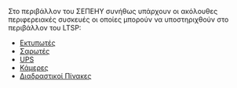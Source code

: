 Στο περιβάλλον του ΣΕΠΕΗΥ συνήθως υπάρχουν οι ακόλουθες περιφερειακές
συσκευές οι οποίες μπορούν να υποστηριχθούν στο περιβάλλον του LTSP:

  - [Εκτυπωτές](Εκτυπωτές)
  - [Σαρωτές](Σαρωτές)
  - [UPS](UPS)
  - [Κάμερες](Κάμερες)
  - [Διαδραστικοί
    Πίνακες](Διαδραστικοί)
